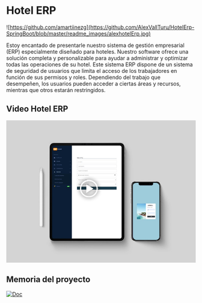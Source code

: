 # Hotel ERP

![https://github.com/amartiinezg](https://github.com/AlexVallTuru/HotelErp-SpringBoot/blob/master/readme_images/alexhotelErp.jpg)

Estoy encantado de presentarle nuestro sistema de gestión empresarial (ERP) especialmente diseñado para hoteles. Nuestro software ofrece una solución completa y personalizable para ayudar a administrar y optimizar todas las operaciones de su hotel. Este sistema ERP dispone de un sistema de seguridad de usuarios que limita el acceso de los trabajadores en función de sus permisos y roles. Dependiendo del trabajo que desempeñen, los usuarios pueden acceder a ciertas áreas y recursos, mientras que otros estarán restringidos.

## Video Hotel ERP
[![HotelErpVideo](https://github.com/AlexVallTuru/HotelErp-SpringBoot/blob/master/readme_images/videoHotelErp.jpg)](https://www.youtube.com/watch?v=wy2oUR686r0&ab_channel=AlejandroGonz%C3%A1lezEspejo)

## Memoria del proyecto

[![Doc](https://img.shields.io/badge/DOC-2496ED?style=for-the-badge&logo=microsoftword&logoColor=white&labelColor=101010)](https://docs.google.com/document/d/1bUDZDz2CETTRdBgvvsMG7kdFFDxuPzInAPW-Gsu5ra4/edit?usp=sharing)
